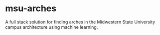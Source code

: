 # msu-arches
A full stack solution for finding arches in the Midwestern State University campus architecture using machine learning. 
